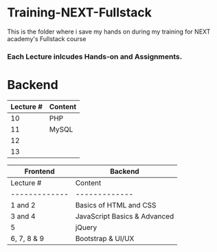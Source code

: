 # Training-NEXT-Fullstack
This is the folder where i save my hands on during my training for NEXT academy's Fullstack course
### Each Lecture inlcudes Hands-on and Assignments.

# Backend
Lecture #     | Content
------------- | -------------
10  | PHP
11 | MySQL
12         | 
13 | 

Frontend                      | Backend
------------------------------|-----------------------------
Lecture #     | Content       | Lecture #     | Content
------------- | ------------- | ------------- | -------------
1 and 2  | Basics of HTML and CSS | 10  | PHP
3 and 4  | JavaScript Basics & Advanced | 11 | MySQL
5           | jQuery | 12         | 
6, 7, 8 & 9 | Bootstrap & UI/UX | 13 | 
